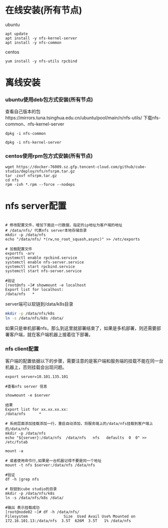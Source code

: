 
# 在线安装(所有节点)
ubuntu
```shell
apt update
apt install -y nfs-kernel-server
apt install -y nfs-common
```
centos
```shell
yum install -y nfs-utils rpcbind

```
# 离线安装

### ubuntu使用deb包方式安装(所有节点)

查看自己版本的包https://mirrors.tuna.tsinghua.edu.cn/ubuntu/pool/main/n/nfs-utils/
下载nfs-common、nfs-kernel-server

```shell
dpkg -i nfs-common

dpkg -i nfs-kernel-server
```

### centos使用rpm包方式安装(所有节点)

```shell
wget https://docker-76009.sz.gfp.tencent-cloud.com/github/cube-studio/deploy/nfs/nfsrpm.tar.gz
tar -zxvf nfsrpm.tar.gz
cd nfs
rpm -ivh *.rpm --force --nodeps
```

# nfs server配置

```shell

# 修改配置文件，增加下面这一行数据，指定的ip地址为客户端的地址
# /data/nfs/ 代表nfs server本地存储目录
mkdir -p /data/nfs
echo "/data/nfs/ *(rw,no_root_squash,async)" >> /etc/exports

# 加载配置文件
exportfs -arv
systemctl enable rpcbind.service 
systemctl enable nfs-server.service
systemctl start rpcbind.service
systemctl start nfs-server.service

#验证
[root@nfs ~]# showmount -e localhost
Export list for localhost:
/data/nfs   *
```

server端可以软链到/data/k8s目录
```bash
mkdir -p /data/nfs/k8s
ln -s /data/nfs/k8s /data/
```

如果只是单机部署nfs，那么到这里就部署结束了，如果是多机部署，则还需要部署客户端，就在客户端机器上接着往下部署。

### nfs client配置

客户端的配置依据以下的步骤，需要注意的是客户端和服务端的挂载不能在同一台机器上，否则挂载会出现问题。

```shell
export server=10.101.135.101

#查看nfs server 信息

showmount -e $server

结果
Export list for xx.xx.xx.xx:
/data/nfs      *
 
# 系统层面添加挂载添加一行，重启自动添加，将服务端上的/data/nfs挂载到客户端上的/data/nfs
mkdir -p /data/nfs
echo "${server}:/data/nfs  /data/nfs   nfs   defaults  0  0" >> /etc/fstab

mount -a 

# 或者使用命令行,如果是一台机器记得不要是同一个地址
mount -t nfs $server:/data/nfs /data/nfs

#验证
df -h |grep nfs

# 软链到cube studio的目录
mkdir -p /data/nfs/k8s
ln -s /data/nfs/k8s /data/

#输出 表示挂载成功
[root@node02 ~]# df -h /data/nfs/
Filesystem                Size  Used Avail Use% Mounted on
172.16.101.13:/data/nfs  3.5T  626M  3.5T   1% /data/nfs

```

